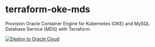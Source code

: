 # terraform-oke-mds

Provision Oracle Container Engine for Kubernetes (OKE) and MySQL Database Service (MDS) with Terraform.

[![Deploy to Oracle Cloud](https://oci-resourcemanager-plugin.plugins.oci.oraclecloud.com/latest/deploy-to-oracle-cloud.svg)](https://cloud.oracle.com/resourcemanager/stacks/create?zipUrl=https://github.com/rayeswong/terraform-oke-mds/archive/refs/tags/heatwave.zip)
